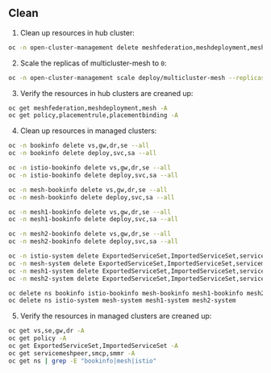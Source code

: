 ## Clean

1. Clean up resources in hub cluster:

```bash
oc -n open-cluster-management delete meshfederation,meshdeployment,mesh --all
```

2. Scale the replicas of multicluster-mesh to `0`:

```bash
oc -n open-cluster-management scale deploy/multicluster-mesh --replicas 0
```

3. Verify the resources in hub clusters are creaned up:

```bash
oc get meshfederation,meshdeployment,mesh -A
oc get policy,placementrule,placementbinding -A
```

4. Clean up resources in managed clusters:

```bash
oc -n bookinfo delete vs,gw,dr,se --all
oc -n bookinfo delete deploy,svc,sa --all

oc -n istio-bookinfo delete vs,gw,dr,se --all
oc -n istio-bookinfo delete deploy,svc,sa --all

oc -n mesh-bookinfo delete vs,gw,dr,se --all
oc -n mesh-bookinfo delete deploy,svc,sa --all

oc -n mesh1-bookinfo delete vs,gw,dr,se --all
oc -n mesh1-bookinfo delete deploy,svc,sa --all

oc -n mesh2-bookinfo delete vs,gw,dr,se --all
oc -n mesh2-bookinfo delete deploy,svc,sa --all

oc -n istio-system delete ExportedServiceSet,ImportedServiceSet,servicemeshpeer,smcp,smmr --all
oc -n mesh-system delete ExportedServiceSet,ImportedServiceSet,servicemeshpeer,smcp,smmr --all
oc -n mesh1-system delete ExportedServiceSet,ImportedServiceSet,servicemeshpeer,smcp,smmr --all
oc -n mesh2-system delete ExportedServiceSet,ImportedServiceSet,servicemeshpeer,smcp,smmr --all

oc delete ns bookinfo istio-bookinfo mesh-bookinfo mesh1-bookinfo mesh2-bookinfo
oc delete ns istio-system mesh-system mesh1-system mesh2-system
```

5. Verify the resources in managed clusters are creaned up:

```bash
oc get vs,se,gw,dr -A
oc get policy -A
oc get ExportedServiceSet,ImportedServiceSet -A
oc get servicemeshpeer,smcp,smmr -A
oc get ns | grep -E "bookinfo|mesh|istio"
```
